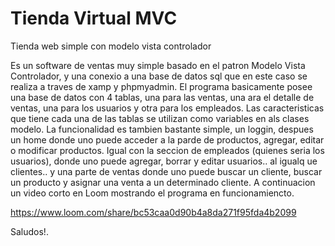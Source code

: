 # Tienda Virtual MVC
 Tienda web simple con modelo vista controlador
 
 Es un software de ventas muy simple basado en el patron Modelo Vista Controlador, y una conexio a una base de datos sql que en este caso se realiza a traves de xamp y phpmyadmin.
 El programa basicamente posee una base de datos con 4 tablas, una para las ventas, una ara el detalle de ventas, una para los usuarios y otra para los empleados.
 Las caracteristicas que tiene cada una de las tablas se utilizan como variables en als clases modelo. La funcionalidad es tambien bastante simple, un loggin, despues un home donde uno puede acceder a la parde de productos, agregar, editar o modificar productos. Igual con la seccion de empleados (quienes seria los usuarios), donde uno puede agregar, borrar y editar usuarios.. al igualq ue clientes.. y una parte de ventas donde uno puede buscar un cliente, buscar un producto y asignar una venta a un determinado cliente.
 A continuacion un video corto en Loom mostrando el programa en funcionamiencto.
 
 https://www.loom.com/share/bc53caa0d90b4a8da271f95fda4b2099
 
 Saludos!.
 
